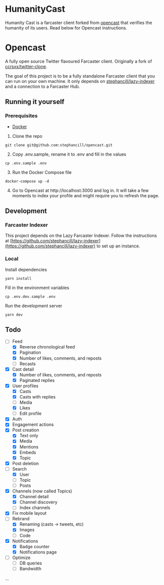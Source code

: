 # HumanityCast

Humanity Cast is a farcaster client forked from [opencast](https://github.com/opencast/opencast) that verifies the humanity of its users. Read below for Opencast instructions.

# Opencast

A fully open source Twitter flavoured Farcaster client. Originally a fork of [ccrsxx/twitter-clone](https://github.com/ccrsxx/twitter-clone).

The goal of this project is to be a fully standalone Farcaster client that you can run on your own machine. It only depends on [stephancill/lazy-indexer](https://github.com/stephancill/lazy-indexer) and a connection to a Farcaster Hub.

## Running it yourself

### Prerequisites

- [Docker](https://docs.docker.com/engine/install/)

1. Clone the repo

```
git clone git@github.com:stephancill/opencast.git
```

2. Copy .env.sample, rename it to .env and fill in the values

```
cp .env.sample .env
```

3. Run the Docker Compose file

```
docker-compose up -d
```

4. Go to Opencast at http://localhost:3000 and log in. It will take a few moments to index your profile and might require you to refresh the page.

## Development

### Farcaster Indexer

This project depends on the Lazy Farcaster Indexer. Follow the instructions at [https://github.com/stephancill/lazy-indexer](https://github.com/stephancill/lazy-indexer) to set up an instance.

### Local

Install dependencies

```
yarn install
```

Fill in the environment variables

```
cp .env.dev.sample .env
```

Run the development server

```
yarn dev
```

## Todo

- [ ] Feed
  - [x] Reverse chronological feed
  - [x] Pagination
  - [x] Number of likes, comments, and reposts
  - [ ] Recasts
- [x] Cast detail
  - [x] Number of likes, comments, and reposts
  - [x] Paginated replies
- [x] User profiles
  - [x] Casts
  - [x] Casts with replies
  - [ ] Media
  - [x] Likes
  - [ ] Edit profile
- [x] Auth
- [x] Engagement actions
- [x] Post creation
  - [x] Text only
  - [x] Media
  - [x] Mentions
  - [x] Embeds
  - [x] Topic
- [x] Post deletion
- [ ] Search
  - [x] User
  - [ ] Topic
  - [ ] Posts
- [x] Channels (now called Topics)
  - [x] Channel detail
  - [x] Channel discovery
  - [ ] Index channels
- [x] Fix mobile layout
- [ ] Rebrand
  - [x] Renaming (casts -> tweets, etc)
  - [x] Images
  - [ ] Code
- [x] Notifications
  - [x] Badge counter
  - [x] Notifications page
- [ ] Optimize
  - [ ] DB queries
  - [ ] Bandwidth

...
